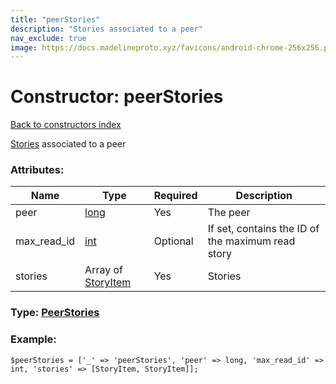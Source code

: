 ```yaml
---
title: "peerStories"
description: "Stories associated to a peer"
nav_exclude: true
image: https://docs.madelineproto.xyz/favicons/android-chrome-256x256.png
---
```

# Constructor: peerStories  
[Back to constructors index](/API_docs/constructors/index.html)



[Stories](https://core.telegram.org/api/stories) associated to a peer

### Attributes:

| Name     |    Type       | Required | Description |
|----------|---------------|----------|-------------|
|peer|[long](/API_docs/types/long.html) | Yes|The peer|
|max\_read\_id|[int](/API_docs/types/int.html) | Optional|If set, contains the ID of the maximum read story|
|stories|Array of [StoryItem](/API_docs/types/StoryItem.html) | Yes|Stories|



### Type: [PeerStories](/API_docs/types/PeerStories.html)


### Example:

```
$peerStories = ['_' => 'peerStories', 'peer' => long, 'max_read_id' => int, 'stories' => [StoryItem, StoryItem]];
```  
